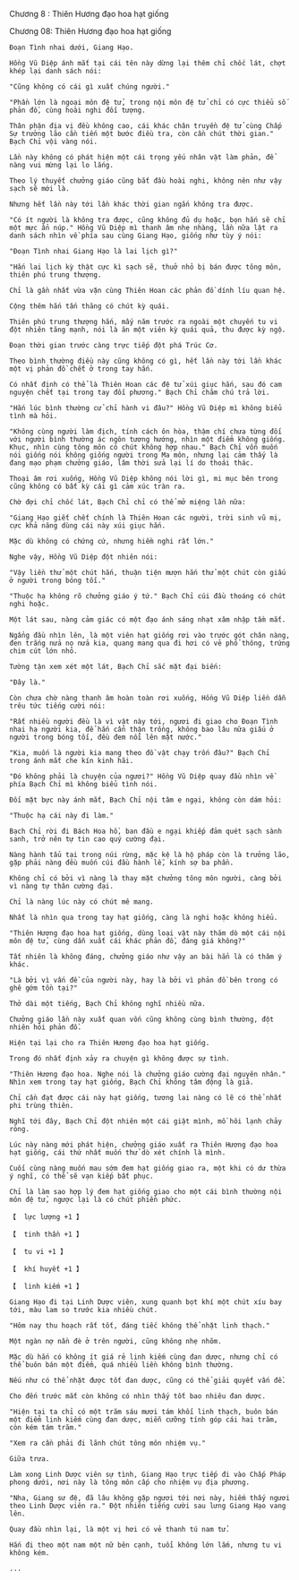 




Chương 8 : Thiên Hương đạo hoa hạt giống


Chương 08: Thiên Hương đạo hoa hạt giống

	Đoạn Tình nhai dưới, Giang Hạo.

	Hồng Vũ Diệp ánh mắt tại cái tên này dừng lại thêm chỉ chốc lát, chợt khép lại danh sách nói:

	"Cũng không có cái gì xuất chúng người."

	"Phần lớn là ngoại môn đệ tử, trong nội môn đệ tử chỉ có cực thiểu số phản đồ, cùng hoài nghi đối tượng.

	Thân phận địa vị đều không cao, cái khác chân truyền đệ tử cùng Chấp Sự trưởng lão cần tiến một bước điều tra, còn cần chút thời gian." Bạch Chỉ vội vàng nói.

	Lần này không có phát hiện một cái trọng yếu nhân vật làm phản, để nàng vui mừng lại lo lắng.

	Theo lý thuyết chưởng giáo cũng bắt đầu hoài nghi, không nên như vậy sạch sẽ mới là.

	Nhưng hết lần này tới lần khác thời gian ngắn không tra được.

	"Có ít người là không tra được, cũng không đủ dụ hoặc, bọn hắn sẽ chỉ một mực ẩn núp." Hồng Vũ Diệp mì thanh âm nhẹ nhàng, lần nữa lật ra danh sách nhìn về phía sau cùng Giang Hạo, giống như tùy ý nói:

	"Đoạn Tình nhai Giang Hạo là lai lịch gì?"

	"Hắn lai lịch kỳ thật cực kì sạch sẽ, thuở nhỏ bị bán được tông môn, thiên phú trung thượng.

	Chỉ là gần nhất vừa vặn cùng Thiên Hoan các phản đồ dính líu quan hệ.

	Cộng thêm hắn tấn thăng có chút kỳ quái.

	Thiên phú trung thượng hắn, mấy năm trước ra ngoài một chuyến tu vi đột nhiên tăng mạnh, nói là ăn một viên kỳ quái quả, thu được kỳ ngộ.

	Đoạn thời gian trước càng trực tiếp đột phá Trúc Cơ.

	Theo bình thường điều này cũng không có gì, hết lần này tới lần khác một vị phản đồ chết ở trong tay hắn.

	Có nhất định có thể là Thiên Hoan các đệ tử xúi giục hắn, sau đó cam nguyện chết tại trong tay đối phương." Bạch Chỉ chăm chú trả lời.

	"Hắn lúc bình thường cử chỉ hành vi đâu?" Hồng Vũ Diệp mì không biểu tình mà hỏi.

	"Không cùng người làm địch, tính cách ôn hòa, thậm chí chưa từng đối với người bình thường ác ngôn tương hướng, nhìn một điểm không giống. Khục, nhìn cùng tông môn có chút không hợp nhau." Bạch Chỉ vốn muốn nói giống nói không giống người trong Ma môn, nhưng lại cảm thấy là đang mạo phạm chưởng giáo, lâm thời sửa lại lí do thoái thác.

	Thoại âm rơi xuống, Hồng Vũ Diệp không nói lời gì, mi mục bên trong cũng không có bất kỳ cái gì cảm xúc tràn ra.

	Chờ đợi chỉ chốc lát, Bạch Chỉ chỉ có thể mở miệng lần nữa:

	"Giang Hạo giết chết chính là Thiên Hoan các người, trời sinh vũ mị, cực khả năng dùng cái này xúi giục hắn.

	Mặc dù không có chứng cứ, nhưng hiềm nghi rất lớn."

	Nghe vậy, Hồng Vũ Diệp đột nhiên nói:

	"Vậy liền thử một chút hắn, thuận tiện mượn hắn thử một chút còn giấu ở người trong bóng tối."

	"Thuộc hạ không rõ chưởng giáo ý tứ." Bạch Chỉ cúi đầu thoáng có chút nghi hoặc.

	Một lát sau, nàng cảm giác có một đạo ánh sáng nhạt xâm nhập tầm mắt.

	Ngẩng đầu nhìn lên, là một viên hạt giống rơi vào trước gót chân nàng, đen trắng nửa nọ nửa kia, quang mang qua đi hơi có vẻ phổ thông, trứng chim cút lớn nhỏ.

	Tường tận xem xét một lát, Bạch Chỉ sắc mặt đại biến:

	"Đây là."

	Còn chưa chờ nàng thanh âm hoàn toàn rơi xuống, Hồng Vũ Diệp liền dẫn trêu tức tiếng cười nói:

	"Rất nhiều người đều là vì vật này tới, ngươi đi giao cho Đoạn Tình nhai hạ người kia, để hắn cẩn thận trồng, không bao lâu nữa giấu ở người trong bóng tối, đều đem nổi lên mặt nước."

	"Kia, muốn là người kia mang theo đồ vật chạy trốn đâu?" Bạch Chỉ trong ánh mắt che kín kinh hãi.

	"Đó không phải là chuyện của ngươi?" Hồng Vũ Diệp quay đầu nhìn về phía Bạch Chỉ mì không biểu tình nói.

	Đối mặt bực này ánh mắt, Bạch Chỉ nội tâm e ngại, không còn dám hỏi:

	"Thuộc hạ cái này đi làm."

	Bạch Chỉ rời đi Bách Hoa hồ, ban đầu e ngại khiếp đảm quét sạch sành sanh, trở nên tự tin cao quý cường đại.

	Nàng hành tẩu tại trong núi rừng, mặc kệ là hộ pháp còn là trưởng lão, gặp phải nàng đều muốn cúi đầu hành lễ, kính sợ ba phần.

	Không chỉ có bởi vì nàng là thay mặt chưởng tông môn người, càng bởi vì nàng tự thân cường đại.

	Chỉ là nàng lúc này có chút mê mang.

	Nhất là nhìn qua trong tay hạt giống, càng là nghi hoặc không hiểu.

	"Thiên Hương đạo hoa hạt giống, dùng loại vật này thăm dò một cái nội môn đệ tử, cùng dẫn xuất cái khác phản đồ, đáng giá không?"

	Tất nhiên là không đáng, chưởng giáo như vậy an bài hẳn là có thâm ý khác.

	"Là bởi vì vấn đề của người này, hay là bởi vì phản đồ bên trong có ghê gớm tồn tại?"

	Thở dài một tiếng, Bạch Chỉ không nghĩ nhiều nữa.

	Chưởng giáo lần này xuất quan vốn cũng không cùng bình thường, đột nhiên hỏi phản đồ.

	Hiện tại lại cho ra Thiên Hương đạo hoa hạt giống.

	Trong đó nhất định xảy ra chuyện gì không được sự tình.

	"Thiên Hương đạo hoa. Nghe nói là chưởng giáo cường đại nguyên nhân." Nhìn xem trong tay hạt giống, Bạch Chỉ không tâm động là giả.

	Chỉ cần đạt được cái này hạt giống, tương lai nàng có lẽ có thể nhất phi trùng thiên.

	Nghĩ tới đây, Bạch Chỉ đột nhiên một cái giật mình, mồ hôi lạnh chảy ròng.

	Lúc này nàng mới phát hiện, chưởng giáo xuất ra Thiên Hương đạo hoa hạt giống, cái thứ nhất muốn thử dò xét chính là mình.

	Cuối cùng nàng muốn mau sớm đem hạt giống giao ra, một khi có dư thừa ý nghĩ, có thể sẽ vạn kiếp bất phục.

	Chỉ là làm sao hợp lý đem hạt giống giao cho một cái bình thường nội môn đệ tử, ngược lại là có chút phiền phức.

	【  lực lượng +1 】

	【  tinh thần +1 】

	【  tu vi +1 】

	【  khí huyết +1 】

	【  linh kiếm +1 】

	Giang Hạo đi tại Linh Dược viên, xung quanh bọt khí một chút xíu bay tới, màu lam so trước kia nhiều chút.

	"Hôm nay thu hoạch rất tốt, đáng tiếc không thể nhặt linh thạch."

	Một ngàn nợ nần đè ở trên người, cũng không nhẹ nhõm.

	Mặc dù hắn có không ít giá rẻ linh kiếm cùng đan dược, nhưng chỉ có thể buôn bán một điểm, quá nhiều liền không bình thường.

	Nếu như có thể nhặt được tốt đan dược, cũng có thể giải quyết vấn đề.

	Cho đến trước mắt còn không có nhìn thấy tốt bao nhiêu đan dược.

	"Hiện tại ta chỉ có một trăm sáu mươi tám khối linh thạch, buôn bán một điểm linh kiếm cùng đan dược, miễn cưỡng tính góp cái hai trăm, còn kém tám trăm."

	"Xem ra cần phải đi lãnh chút tông môn nhiệm vụ."

	Giữa trưa.

	Làm xong Linh Dược viên sự tình, Giang Hạo trực tiếp đi vào Chấp Pháp phong dưới, nơi này là tông môn cấp cho nhiệm vụ địa phương.

	"Nha, Giang sư đệ, đã lâu không gặp ngươi tới nơi này, hiếm thấy ngươi theo Linh Dược viên ra." Đột nhiên tiếng cười sau lưng Giang Hạo vang lên.

	Quay đầu nhìn lại, là một vị hơi có vẻ thanh tú nam tử.

	Hắn đi theo một nam một nữ bên cạnh, tuổi không lớn lắm, nhưng tu vi không kém.

	...




